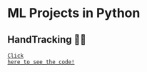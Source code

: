 # ML Projects in Python
## HandTracking 🤚🏻
<code><a href="https://github.com/KarllosMiguel/ESP8266/blob/main/esp8266nv.ino">Click here to see the code!</a></code>

